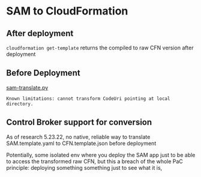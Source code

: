 # SAM to CloudFormation

## After deployment

`cloudformation get-template` returns the compiled to raw CFN version after deployment

## Before Deployment

[sam-translate.py](https://github.com/aws/serverless-application-model/blob/6188d82230e2fba243cf61e8f60457a028159fdb/bin/sam-translate.py#L5)

`Known limitations: cannot transform CodeUri pointing at local directory.`

## Control Broker support for conversion

As of research 5.23.22, no native, reliable way to translate SAM.template.yaml to CFN.template.json before deployment

Potentially, some isolated env where you deploy the SAM app just to be able to access the transformed raw CFN, but this a breach of the whole PaC principle: deploying something  something just to see what it is,